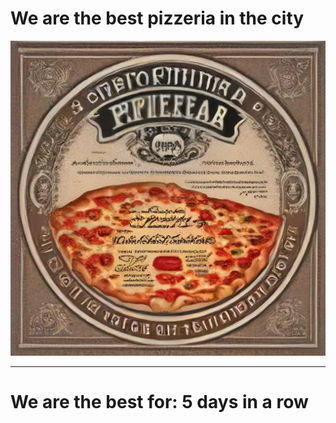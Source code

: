 # We are the best pizzeria in the city

![Certificate of the best pizzeria](photos/certificate.jpg)

--- 

# We are the best for: 5 days in a row